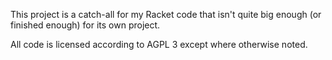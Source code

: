 This project is a catch-all for my Racket code that isn't quite big enough (or finished enough) for its own project.

All code is licensed according to AGPL 3 except where otherwise noted.